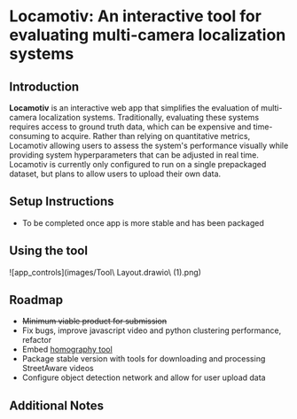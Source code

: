 # Locamotiv: An interactive tool for evaluating multi-camera localization systems

## Introduction
**Locamotiv** is an interactive web app that simplifies the evaluation of multi-camera localization systems. Traditionally, evaluating these systems requires access to ground truth data, which can be expensive and time-consuming to acquire. Rather than relying on quantitative metrics, Locamotiv allowing users to assess the system's performance visually while providing system hyperparameters that can be adjusted in real time. Locamotiv is currently only configured to run on a single prepackaged dataset, but plans to allow users to upload their own data. 
## Setup Instructions
- To be completed once app is more stable and has been packaged
## Using the tool
![app_controls](images/Tool\ Layout.drawio\ (1).png)
## Roadmap
- ~~Minimum viable product for submission~~
- Fix bugs, improve javascript video and python clustering performance, refactor
- Embed [homography tool](https://github.com/dbloisi/homography-computation/tree/master)
- Package stable version with tools for downloading and processing StreetAware videos
- Configure object detection network and allow for user upload data 

## Additional Notes
